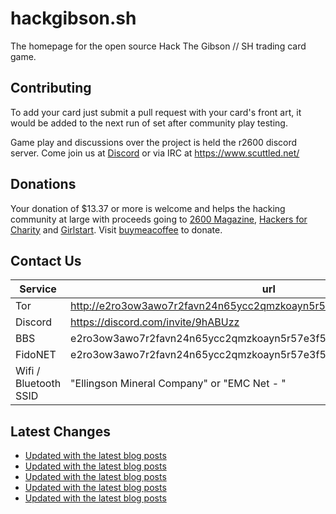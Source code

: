 # hackgibson.sh
The homepage for the open source Hack The Gibson // SH trading card game.


## Contributing

To add your card just submit a pull request with your card's front art, it would be added to the next run of set after community play testing.

Game play and discussions over the project is held the r2600 discord server. Come join us at [Discord](https://discord.com/invite/9hABUzz) or via IRC at https://www.scuttled.net/


## Donations

Your donation of $13.37 or more is welcome and helps the hacking community at large with proceeds going to [2600 Magazine](https://2600.com/), [Hackers for Charity](https://hackersforcharity.org) and [Girlstart](https://girlstart.org).  Visit [buymeacoffee](https://www.buymeacoffee.com/hackgibson.sh) to donate.


## Contact Us

Service | url
-|-
Tor | http://e2ro3ow3awo7r2favn24n65ycc2qmzkoayn5r57e3f56nvjwdcgg32ad.onion
Discord | https://discord.com/invite/9hABUzz
BBS | e2ro3ow3awo7r2favn24n65ycc2qmzkoayn5r57e3f56nvjwdcgg32ad.onion:23
FidoNET | e2ro3ow3awo7r2favn24n65ycc2qmzkoayn5r57e3f56nvjwdcgg32ad.onion:24554
Wifi / Bluetooth SSID | "Ellingson Mineral Company" or "EMC Net - <fidonet address>"

## Latest Changes
<!-- BLOG-POST-LIST:START -->
- [Updated with the latest blog posts](https://github.com/DFW2600/hackgibson.sh/commit/8013cb82895d3cf5994044f5e2d6d6782fdaa8d9)
- [Updated with the latest blog posts](https://github.com/DFW2600/hackgibson.sh/commit/c427ec320dffae1620685a1c08e54a3fe2fe630e)
- [Updated with the latest blog posts](https://github.com/DFW2600/hackgibson.sh/commit/35a52e93a9950b8234ceef5ee3156a0dfa1ec052)
- [Updated with the latest blog posts](https://github.com/DFW2600/hackgibson.sh/commit/023c0c28f1445b2e5281e44c1c2555e46322d44c)
- [Updated with the latest blog posts](https://github.com/DFW2600/hackgibson.sh/commit/5765201b0e0c45e12725a6c18616a6561d8b8450)
<!-- BLOG-POST-LIST:END -->
